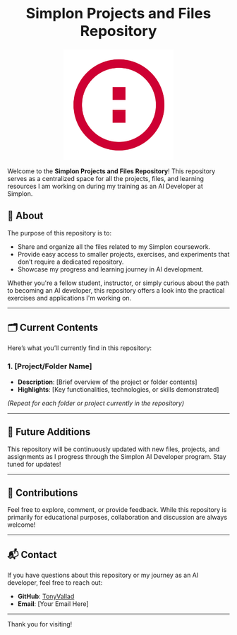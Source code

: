 ### **<h1 align="center">Simplon Projects and Files Repository</h1>**

<p align="center">
  <img src="static/logo.png" alt="Simplon" width="250">
</p>

Welcome to the **Simplon Projects and Files Repository**! This repository serves as a centralized space for all the projects, files, and learning resources I am working on during my training as an AI Developer at Simplon.

## 📖 About

The purpose of this repository is to:
- Share and organize all the files related to my Simplon coursework.
- Provide easy access to smaller projects, exercises, and experiments that don’t require a dedicated repository.
- Showcase my progress and learning journey in AI development.

Whether you're a fellow student, instructor, or simply curious about the path to becoming an AI developer, this repository offers a look into the practical exercises and applications I'm working on.

---

## 🗂️ Current Contents

Here’s what you’ll currently find in this repository:

### 1. **[Project/Folder Name]**
   - **Description**: [Brief overview of the project or folder contents]
   - **Highlights**: [Key functionalities, technologies, or skills demonstrated]

*(Repeat for each folder or project currently in the repository)*

---

## 🚀 Future Additions

This repository will be continuously updated with new files, projects, and assignments as I progress through the Simplon AI Developer program. Stay tuned for updates!

---

## 🤝 Contributions

Feel free to explore, comment, or provide feedback. While this repository is primarily for educational purposes, collaboration and discussion are always welcome!

---

## 📬 Contact

If you have questions about this repository or my journey as an AI developer, feel free to reach out:
- **GitHub**: [TonyVallad](https://github.com/TonyVallad)
- **Email**: [Your Email Here]

---

Thank you for visiting!